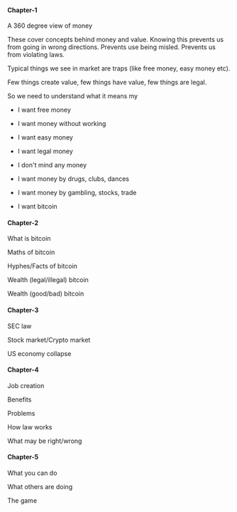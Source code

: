 
#### Chapter-1

A 360 degree view of money

These cover concepts behind money and value. Knowing this prevents us from going in wrong directions. Prevents use being misled. Prevents us from violating laws.

Typical things we see in market are traps (like free money, easy money etc).

Few things create value, few things have value, few things are legal.

So we need to understand what it means my

- I want free money

- I want money without working

- I want easy money

- I want legal money

- I don't mind any money

- I want money by drugs, clubs, dances

- I want money by gambling, stocks, trade

- I want bitcoin

#### Chapter-2

What is bitcoin


Maths of bitcoin

Hyphes/Facts of bitcoin

Wealth (legal/illegal) bitcoin

Wealth (good/bad) bitcoin

#### Chapter-3

SEC law

Stock market/Crypto market

US economy collapse

#### Chapter-4

Job creation

Benefits

Problems

How law works

What may be right/wrong

#### Chapter-5

What you can do

What others are doing

The game


